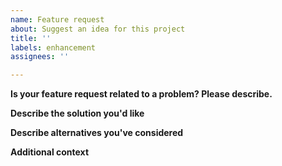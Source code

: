 ```yaml
---
name: Feature request
about: Suggest an idea for this project
title: ''
labels: enhancement
assignees: ''

---
```


<!-- Please make sure all fields are filled in, otherwise the issue will be closed automatically. -->

**Is your feature request related to a problem? Please describe.**
<!-- A clear and concise description of what the problem is. Ex. I'm always frustrated when [...] -->

**Describe the solution you'd like**
<!-- A clear and concise description of what you want to happen.  -->

**Describe alternatives you've considered**
<!-- A clear and concise description of any alternative solutions or features you've considered. -->

**Additional context**
<!-- Add any other context or screenshots about the feature request here. -->

